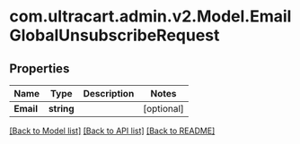 # com.ultracart.admin.v2.Model.EmailGlobalUnsubscribeRequest
## Properties

Name | Type | Description | Notes
------------ | ------------- | ------------- | -------------
**Email** | **string** |  | [optional] 


[[Back to Model list]](../README.md#documentation-for-models) [[Back to API list]](../README.md#documentation-for-api-endpoints) [[Back to README]](../README.md)

